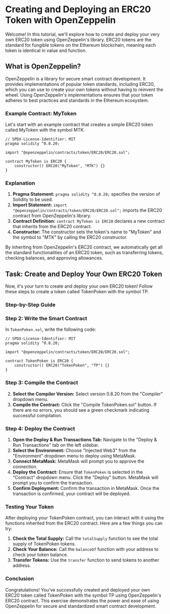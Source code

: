 # Creating and Deploying an ERC20 Token with OpenZeppelin

Welcome! In this tutorial, we'll explore how to create and deploy your very own ERC20 token using OpenZeppelin's library. ERC20 tokens are the standard for fungible tokens on the Ethereum blockchain, meaning each token is identical in value and function.

## What is OpenZeppelin?

OpenZeppelin is a library for secure smart contract development. It provides implementations of popular token standards, including ERC20, which you can use to create your own tokens without having to reinvent the wheel. Using OpenZeppelin's implementations ensures that your token adheres to best practices and standards in the Ethereum ecosystem.

### Example Contract: MyToken

Let's start with an example contract that creates a simple ERC20 token called MyToken with the symbol MTK.

```solidity
// SPDX-License-Identifier: MIT
pragma solidity ^0.8.20;

import "@openzeppelin/contracts/token/ERC20/ERC20.sol";

contract MyToken is ERC20 {
    constructor() ERC20("MyToken", "MTK") {}
}
```

### Explanation

1. **Pragma Statement:** `pragma solidity ^0.8.20;` specifies the version of Solidity to be used.
2. **Import Statement:** `import "@openzeppelin/contracts/token/ERC20/ERC20.sol";` imports the ERC20 contract from OpenZeppelin's library.
3. **Contract Definition:** `contract MyToken is ERC20` declares a new contract that inherits from the ERC20 contract.
4. **Constructor:** The constructor sets the token's name to "MyToken" and the symbol to "MTK" by calling the ERC20 constructor.

By inheriting from OpenZeppelin's ERC20 contract, we automatically get all the standard functionalities of an ERC20 token, such as transferring tokens, checking balances, and approving allowances.

## Task: Create and Deploy Your Own ERC20 Token

Now, it's your turn to create and deploy your own ERC20 token! Follow these steps to create a token called TokenPoken with the symbol TP.

### Step-by-Step Guide

### Step 2: Write the Smart Contract

In `TokenPoken.sol`, write the following code:

```solidity
// SPDX-License-Identifier: MIT
pragma solidity ^0.8.20;

import "@openzeppelin/contracts/token/ERC20/ERC20.sol";

contract TokenPoken is ERC20 {
    constructor() ERC20("TokenPoken", "TP") {}
}
```

### Step 3: Compile the Contract

2. **Select the Compiler Version:** Select version 0.8.20 from the "Compiler" dropdown menu.
3. **Compile the Contract:** Click the "Compile TokenPoken.sol" button. If there are no errors, you should see a green checkmark indicating successful compilation.

### Step 4: Deploy the Contract

1. **Open the Deploy & Run Transactions Tab:** Navigate to the "Deploy & Run Transactions" tab on the left sidebar.
2. **Select the Environment:** Choose "Injected Web3" from the "Environment" dropdown menu to deploy using MetaMask.
3. **Connect MetaMask:** MetaMask will prompt you to approve the connection.
4. **Deploy the Contract:** Ensure that `TokenPoken` is selected in the "Contract" dropdown menu. Click the "Deploy" button. MetaMask will prompt you to confirm the transaction.
5. **Confirm Deployment:** Confirm the transaction in MetaMask. Once the transaction is confirmed, your contract will be deployed.

### Testing Your Token

After deploying your TokenPoken contract, you can interact with it using the functions inherited from the ERC20 contract. Here are a few things you can try:

1. **Check the Total Supply:** Call the `totalSupply` function to see the total supply of TokenPoken tokens.
2. **Check Your Balance:** Call the `balanceOf` function with your address to check your token balance.
3. **Transfer Tokens:** Use the `transfer` function to send tokens to another address.

### Conclusion

Congratulations! You've successfully created and deployed your own ERC20 token called TokenPoken with the symbol TP using OpenZeppelin's ERC20 contract. This exercise demonstrates the power and ease of using OpenZeppelin for secure and standardized smart contract development.